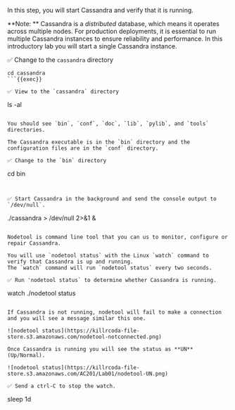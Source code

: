 In this step, you will start Cassandra and verify that it is running.

**Note: ** Cassandra is a *distributed* database, which means it operates across multiple nodes. For production deployments, it is essential to run multiple Cassandra instances to ensure reliability and performance. In this introductory lab you will start a single Cassandra instance.

✅ Change to the `cassandra` directory
```
cd cassandra
```{{exec}}

✅ View to the `cassandra` directory
```
ls -al
```{{exec}}

You should see `bin`, `conf`, `doc`, `lib`, `pylib`, and `tools` directories.

The Cassandra executable is in the `bin` directory and the configuration files are in the `conf` directory.

✅ Change to the `bin` directory
```
cd bin
```{{exec}}


✅ Start Cassandra in the background and send the console output to `/dev/null`.
```
./cassandra > /dev/null 2>&1 &
```{{exec}}

Nodetool is command line tool that you can us to monitor, configure or repair Cassandra.

You will use `nodetool status` with the Linux `watch` command to verify that Cassandra is up and running. 
The `watch` command will run `nodetool status` every two seconds.

✅ Run 'nodetool status` to determine whether Cassandra is running.
```
watch ./nodetool status
```{{exec}}

If Cassandra is not running, nodetool will fail to make a connection and you will see a message similar this one.

![nodetool status](https://killrcoda-file-store.s3.amazonaws.com/nodetool-notconnected.png)

Once Cassandra is running you will see the status as **UN** (Up/Normal).

![nodetool status](https://killrcoda-file-store.s3.amazonaws.com/AC201/Lab01/nodetool-UN.png)

✅ Send a ctrl-C to stop the watch.
```
sleep 1d
```{{exec interrupt}}